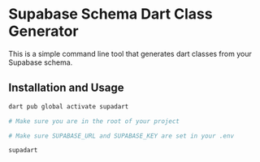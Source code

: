 # Supabase Schema Dart Class Generator

This is a simple command line tool that generates dart classes from your Supabase schema.

## Installation and Usage

```bash
dart pub global activate supadart

# Make sure you are in the root of your project

# Make sure SUPABASE_URL and SUPABASE_KEY are set in your .env

supadart
```
